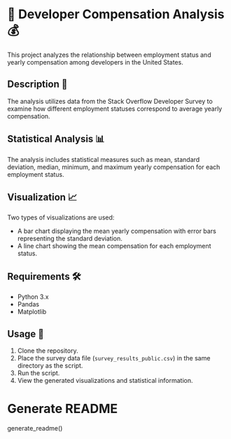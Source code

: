 # 💼 Developer Compensation Analysis 💰

This project analyzes the relationship between employment status and yearly compensation among developers in the United States.

## Description 📝

The analysis utilizes data from the Stack Overflow Developer Survey to examine how different employment statuses correspond to average yearly compensation.

## Statistical Analysis 📊

The analysis includes statistical measures such as mean, standard deviation, median, minimum, and maximum yearly compensation for each employment status.

## Visualization 📈

Two types of visualizations are used:
- A bar chart displaying the mean yearly compensation with error bars representing the standard deviation.
- A line chart showing the mean compensation for each employment status.

## Requirements 🛠️

- Python 3.x
- Pandas
- Matplotlib

## Usage 🚀

1. Clone the repository.
2. Place the survey data file (`survey_results_public.csv`) in the same directory as the script.
3. Run the script.
4. View the generated visualizations and statistical information.


# Generate README
generate_readme()
